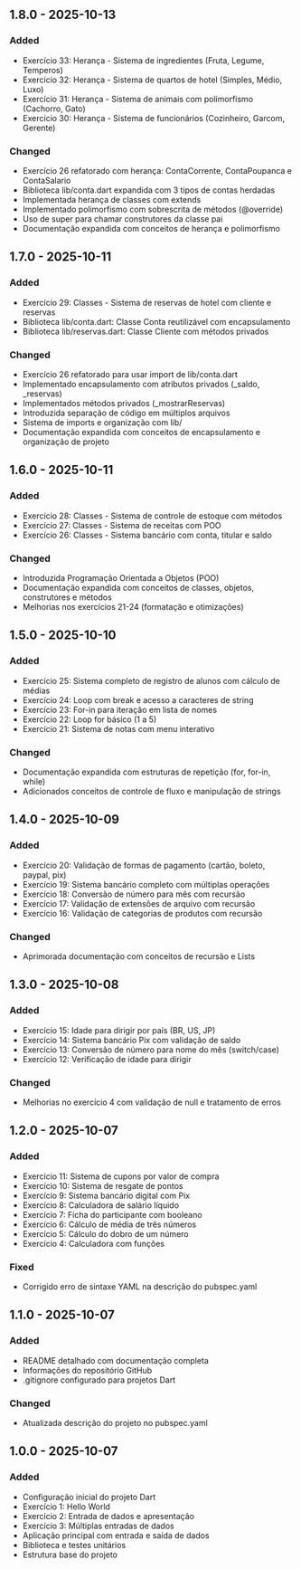 ## 1.8.0 - 2025-10-13

### Added
- Exercício 33: Herança - Sistema de ingredientes (Fruta, Legume, Temperos)
- Exercício 32: Herança - Sistema de quartos de hotel (Simples, Médio, Luxo)
- Exercício 31: Herança - Sistema de animais com polimorfismo (Cachorro, Gato)
- Exercício 30: Herança - Sistema de funcionários (Cozinheiro, Garcom, Gerente)

### Changed
- Exercício 26 refatorado com herança: ContaCorrente, ContaPoupanca e ContaSalario
- Biblioteca lib/conta.dart expandida com 3 tipos de contas herdadas
- Implementada herança de classes com extends
- Implementado polimorfismo com sobrescrita de métodos (@override)
- Uso de super para chamar construtores da classe pai
- Documentação expandida com conceitos de herança e polimorfismo

## 1.7.0 - 2025-10-11

### Added
- Exercício 29: Classes - Sistema de reservas de hotel com cliente e reservas
- Biblioteca lib/conta.dart: Classe Conta reutilizável com encapsulamento
- Biblioteca lib/reservas.dart: Classe Cliente com métodos privados

### Changed
- Exercício 26 refatorado para usar import de lib/conta.dart
- Implementado encapsulamento com atributos privados (_saldo, _reservas)
- Implementados métodos privados (_mostrarReservas)
- Introduzida separação de código em múltiplos arquivos
- Sistema de imports e organização com lib/
- Documentação expandida com conceitos de encapsulamento e organização de projeto

## 1.6.0 - 2025-10-11

### Added
- Exercício 28: Classes - Sistema de controle de estoque com métodos
- Exercício 27: Classes - Sistema de receitas com POO
- Exercício 26: Classes - Sistema bancário com conta, titular e saldo

### Changed
- Introduzida Programação Orientada a Objetos (POO)
- Documentação expandida com conceitos de classes, objetos, construtores e métodos
- Melhorias nos exercícios 21-24 (formatação e otimizações)

## 1.5.0 - 2025-10-10

### Added
- Exercício 25: Sistema completo de registro de alunos com cálculo de médias
- Exercício 24: Loop com break e acesso a caracteres de string
- Exercício 23: For-in para iteração em lista de nomes
- Exercício 22: Loop for básico (1 a 5)
- Exercício 21: Sistema de notas com menu interativo

### Changed
- Documentação expandida com estruturas de repetição (for, for-in, while)
- Adicionados conceitos de controle de fluxo e manipulação de strings

## 1.4.0 - 2025-10-09

### Added
- Exercício 20: Validação de formas de pagamento (cartão, boleto, paypal, pix)
- Exercício 19: Sistema bancário completo com múltiplas operações
- Exercício 18: Conversão de número para mês com recursão
- Exercício 17: Validação de extensões de arquivo com recursão
- Exercício 16: Validação de categorias de produtos com recursão

### Changed
- Aprimorada documentação com conceitos de recursão e Lists

## 1.3.0 - 2025-10-08

### Added
- Exercício 15: Idade para dirigir por país (BR, US, JP)
- Exercício 14: Sistema bancário Pix com validação de saldo
- Exercício 13: Conversão de número para nome do mês (switch/case)
- Exercício 12: Verificação de idade para dirigir

### Changed
- Melhorias no exercício 4 com validação de null e tratamento de erros

## 1.2.0 - 2025-10-07

### Added
- Exercício 11: Sistema de cupons por valor de compra
- Exercício 10: Sistema de resgate de pontos
- Exercício 9: Sistema bancário digital com Pix
- Exercício 8: Calculadora de salário líquido
- Exercício 7: Ficha do participante com booleano
- Exercício 6: Cálculo de média de três números
- Exercício 5: Cálculo do dobro de um número
- Exercício 4: Calculadora com funções

### Fixed
- Corrigido erro de sintaxe YAML na descrição do pubspec.yaml

## 1.1.0 - 2025-10-07

### Added
- README detalhado com documentação completa
- Informações do repositório GitHub
- .gitignore configurado para projetos Dart

### Changed
- Atualizada descrição do projeto no pubspec.yaml

## 1.0.0 - 2025-10-07

### Added
- Configuração inicial do projeto Dart
- Exercício 1: Hello World
- Exercício 2: Entrada de dados e apresentação
- Exercício 3: Múltiplas entradas de dados
- Aplicação principal com entrada e saída de dados
- Biblioteca e testes unitários
- Estrutura base do projeto
